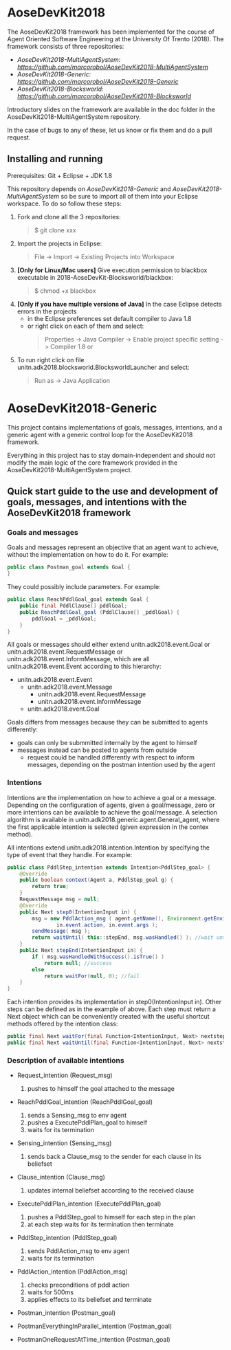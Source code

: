 # AoseDevKit2018

The AoseDevKit2018 framework has been implemented for the course of Agent Oriented Software Engineering at the University Of Trento (2018).
The framework consists of three repositories:
- *AoseDevKit2018-MultiAgentSystem: https://github.com/marcorobol/AoseDevKit2018-MultiAgentSystem*
- *AoseDevKit2018-Generic: https://github.com/marcorobol/AoseDevKit2018-Generic*
- *AoseDevKit2018-Blocksworld: https://github.com/marcorobol/AoseDevKit2018-Blocksworld*

Introductory slides on the framework are available in the doc folder in the AoseDevKit2018-MultiAgentSystem repository.

In the case of bugs to any of these, let us know or fix them and do a pull request.

## Installing and running

Prerequisites: Git + Eclipse + JDK 1.8

This repository depends on *AoseDevKit2018-Generic* and *AoseDevKit2018-MultiAgentSystem*
so be sure to import all of them into your Eclipse workspace.
To do so follow these steps:

1. Fork and clone all the 3 repositories:
    > $ git clone xxx
2. Import the projects in Eclipse:
    > File -> Import -> Existing Projects into Workspace
3. **[Only for Linux/Mac users]** Give execution permission to blackbox executable in 2018-AoseDevKit-Blocksworld/blackbox:
    > $ chmod +x blackbox
4. **[Only if you have multiple versions of Java]** In the case Eclipse detects errors in the projects
    - in the Eclipse preferences set default compiler to Java 1.8
    - or right click on each of them and select:
      > Properties -> Java Compiler -> Enable project specific setting -> Compiler 1.8
  or 
5. To run right click on file unitn.adk2018.blocksworld.BlocksworldLauncher and select:
    > Run as -> Java Application

# AoseDevKit2018-Generic

This project contains implementations of goals, messages, intentions, and a generic agent with a generic control loop for the AoseDevKit2018 framework.

Everything in this project has to stay domain-independent and should not modify the main logic of the core framework provided in the AoseDevKit2018-MultiAgentSystem project.

## Quick start guide to the use and development of goals, messages, and intentions with the AoseDevKit2018 framework

### Goals and messages

Goals and messages represent an objective that an agent want to achieve, without the implementation on how to do it. For example:
```java
public class Postman_goal extends Goal {
}
```
They could possibly include parameters. For example:
```java
public class ReachPddlGoal_goal extends Goal {
	public final PddlClause[] pddlGoal;
	public ReachPddlGoal_goal (PddlClause[] _pddlGoal) {
		pddlGoal = _pddlGoal;
	}
}
```

All goals or messages should either extend unitn.adk2018.event.Goal or unitn.adk2018.event.RequestMessage or unitn.adk2018.event.InformMessage, which are all unitn.adk2018.event.Event according to this hierarchy:

- unitn.adk2018.event.Event
    - unitn.adk2018.event.Message
        - unitn.adk2018.event.RequestMessage
        - unitn.adk2018.event.InformMessage
    - unitn.adk2018.event.Goal

Goals differs from messages because they can be submitted to agents differently:
- goals can only be submmitted internally by the agent to himself
- messages instead can be posted to agents from outside
    - request could be handled differently with respect to inform messages, depending on the postman intention used by the agent

### Intentions

Intentions are the implementation on how to achieve a goal or a message.
Depending on the configuration of agents, given a goal/message, zero or more intentions can be available to achieve the goal/message.
A selection algorithm is available in unitn.adk2018.generic.agent.General_agent, where the first applicable intention is selected (given expression in the contex method).

All intentions extend unitn.adk2018.intention.Intention by specifying the type of event that they handle.
For example:
```java
public class PddlStep_intention extends Intention<PddlStep_goal> {
	@Override
	public boolean context(Agent a, PddlStep_goal g) {
		return true;
	}
	RequestMessage msg = null;
	@Override
	public Next step0(IntentionInput in) {
		msg = new PddlAction_msg ( agent.getName(), Environment.getEnvironmentAgent().getName(),
				in.event.action, in.event.args );
		sendMessage( msg );
		return waitUntil( this::stepEnd, msg.wasHandled() ); //wait until action is done on environment then continue
	}
	public Next stepEnd(IntentionInput in) {
		if ( msg.wasHandledWithSuccess().isTrue() )
			return null; //success
		else
			return waitFor(null, 0); //fail
	}
}
```

Each intention provides its implementation in step0(IntentionInput in). Other steps can be defined as in the example of above. Each step must return a Next object which can be conveniently created with the useful shortcut methods offered by the intention class:
```java
public final Next waitFor(final Function<IntentionInput, Next> nextstep, final long waitingTime);
public final Next waitUntil(final Function<IntentionInput, Next> nextstep, final MaintenanceCondition maintenanceCondition);
```

### Description of available intentions 

- Request_intention (Request_msg)
    1. pushes to himself the goal attached to the message

- ReachPddlGoal_intention (ReachPddlGoal_goal)
    1. sends a Sensing_msg to env agent
    2. pushes a ExecutePddlPlan_goal to himself
    3. waits for its termination

- Sensing_intention (Sensing_msg)
    1. sends back a Clause_msg to the sender for each clause in its beliefset

- Clause_intention (Clause_msg)
    1. updates internal beliefset according to the received clause

- ExecutePddlPlan_intention (ExecutePddlPlan_goal)
    1. pushes a PddlStep_goal to himself for each step in the plan
    2. at each step waits for its termination then terminate

- PddlStep_intention (PddlStep_goal)
    1. sends PddlAction_msg to env agent
    2. waits for its termination

- PddlAction_intention (PddlAction_msg)
    1. checks preconditions of pddl action
    2. waits for 500ms
    3. applies effects to its beliefset and terminate

- Postman_intention (Postman_goal)

- PostmanEverythingInParallel_intention (Postman_goal)

- PostmanOneRequestAtTime_intention (Postman_goal)
